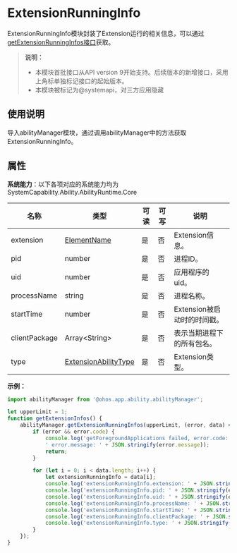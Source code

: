 # ExtensionRunningInfo

ExtensionRunningInfo模块封装了Extension运行的相关信息，可以通过[getExtensionRunningInfos接口](js-apis-app-ability-abilityManager.md#getextensionrunninginfos)获取。

> **说明：**
> 
>  - 本模块首批接口从API version 9开始支持。后续版本的新增接口，采用上角标单独标记接口的起始版本。
>  - 本模块被标记为@systemapi，对三方应用隐藏

## 使用说明

导入abilityManager模块，通过调用abilityManager中的方法获取ExtensionRunningInfo。

## 属性

**系统能力**：以下各项对应的系统能力均为SystemCapability.Ability.AbilityRuntime.Core

| 名称 | 类型 | 可读 | 可写 | 说明 |
| -------- | -------- | -------- | -------- | -------- |
| extension | [ElementName](js-apis-bundleManager-elementName.md) | 是 | 否 | Extension信息。 |
| pid | number | 是 | 否 | 进程ID。 |
| uid | number | 是 | 否 | 应用程序的uid。 |
| processName | string | 是 | 否 | 进程名称。 |
| startTime | number | 是 | 否 | Extension被启动时的时间戳。 |
| clientPackage | Array&lt;String&gt; | 是 | 否 | 表示当期进程下的所有包名。 |
| type | [ExtensionAbilityType](js-apis-bundleManager.md#extensionabilitytype) | 是 | 否 | Extension类型。 |

**示例：**
```ts
import abilityManager from '@ohos.app.ability.abilityManager';

let upperLimit = 1;
function getExtensionInfos() {
    abilityManager.getExtensionRunningInfos(upperLimit, (error, data) => {
        if (error && error.code) {
            console.log('getForegroundApplications failed, error.code: ' + JSON.stringify(error.code) +
            ' error.message: ' + JSON.stringify(error.message));
            return;
        }

        for (let i = 0; i < data.length; i++) {
            let extensionRunningInfo = data[i];
            console.log('extensionRunningInfo.extension: ' + JSON.stringify(extensionRunningInfo.extension));
            console.log('extensionRunningInfo.pid: ' + JSON.stringify(extensionRunningInfo.pid));
            console.log('extensionRunningInfo.uid: ' + JSON.stringify(extensionRunningInfo.uid));
            console.log('extensionRunningInfo.processName: ' + JSON.stringify(extensionRunningInfo.processName));
            console.log('extensionRunningInfo.startTime: ' + JSON.stringify(extensionRunningInfo.startTime));
            console.log('extensionRunningInfo.clientPackage: ' + JSON.stringify(extensionRunningInfo.clientPackage));
            console.log('extensionRunningInfo.type: ' + JSON.stringify(extensionRunningInfo.type));
        }
    });
}
```
